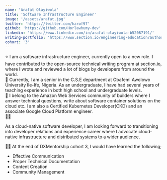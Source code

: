 ```yaml
---
name: 'Arafat Olayiwola'
title: 'Software Infrastructure Engineer'
image: '/assets/arafat.jpg'
twitter: 'https://twitter.com/harof97'
github: 'https://github.com/Horlawhumy-dev'
linkedin: 'https://www.linkedin.com/in/arafat-olayiwola-b52087191/'
writing-portfolio: 'https://www.section.io/engineering-education/authors/arafat-olayiwola/'
cohort: '3'
---
```


<div>
  ⭐ I am  a software infrastructure engineer, currently open to a new role. I have contributed to the open-source technical writing program at section.io, where I wrote and reviewed a lot of blogs by developers from around the world. <br/>
  👻 Currently, I am a senior in the C.S.E department at Obafemi Awolowo University Ile-Ife, Nigeria. As an undergraduate, I have had several years of teaching experience in both high school and undergraduate levels.<br/>
  💜 I belong to the Amazon Web Services community of builders where I answer technical questions, write about software container solutions on the cloud etc. I am also a Certified Kubernetes Developer(CKD) and an associate Google Cloud Platform engineer. 
</div>

<div class="mt-4">
  🏄‍♀️ <p>As a cloud-native software developer, I am looking forward to transitioning into developer relations and experience career where I advocate cloud-native infrastructure and distributed systems to a wider audience.</p>

🏄‍♀️ At the end of DXMentorship cohort 3, I would have learned the following;

  <ul>
    <li>Effective Communication</li>
    <li>Proper Technical Documentation</li>
    <li>Content Creation</li>
    <li>Community Management</li>
  </ul>
</div>
